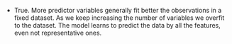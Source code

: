 * True. More predictor variables generally fit better the observations in a fixed dataset. As we keep increasing the number of variables we overfit to the dataset. The model learns to predict the data by all the features, even not representative ones.